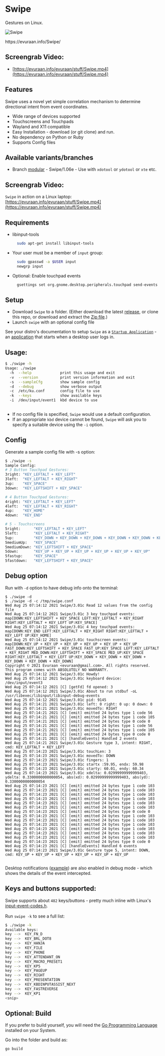 # Swipe
Gestures on Linux. 

![Swipe](./images/Swipe_300x300.png)
<p>https://evuraan.info/Swipe/ 
 
## Screengrab Video:
-  [https://evuraan.info/evuraan/stuff/Swipe.mp4](https://evuraan.info/evuraan/stuff/Swipe.mp4) 
 
## Features
Swipe uses a novel yet simple correlation mechanism to determine directional intent from event coordinates.
- Wide range of devices supported 
- Touchscreens and Touchpads 
- Wayland and X11 compatible
- Easy Installation - download (or git clone) and run. 
- No dependency on Python or Ruby
- Supports Config files
## Available variants/branches 
- Branch [modular](https://github.com/evuraan/Swipe/tree/modular) - Swipe/1.06e - Use with `xdotool` or `ydotool` or `xte` etc. 
 
 ## Screengrab Video:
 `Swipe` in action on a Linux laptop:<br>
  [https://evuraan.info/evuraan/stuff/Swipe.mp4](https://evuraan.info/evuraan/stuff/Swipe.mp4)
 
 
## Requirements 
- libinput-tools  
  ```bash 
    sudo apt-get install libinput-tools 
   ```
- Your user must be a member of `input` group:
  ```bash 
    sudo gpasswd -a $USER input
    newgrp input
    ```
- Optional: Enable touchpad events
  ```bash
    gsettings set org.gnome.desktop.peripherals.touchpad send-events enabled
     ```
## Setup
- Download `Swipe` to a folder. (Either download the latest [release](https://github.com/evuraan/Swipe/releases/download/1.06d/swipe), or clone this repo, or download and extract the <a href="https://github.com/evuraan/Swipe/archive/refs/heads/main.zip">Zip file</a>.)
- Launch `swipe` with an optional config file 

See your distro's documentation to setup `Swipe` as a [`Startup Application`](./images/Startup.png) - an [application](./images/Startup.png) that starts when a desktop user logs in. 

## Usage:

```bash
$ ./swipe -h
Usage: ./swipe
  -h  --help             print this usage and exit
  -v  --version          print version information and exit
  -s  --sampleCfg        show sample config
  -d  --debug            show verbose output
  -c  /etc/ku.conf       config file to use 
  -k  --keys             show available keys
  -i  /dev/input/event1  kbd device to use
  
```
- If no config file is specified, `Swipe` would use a default configuration. 
- If an appropriate `kbd` device cannot be found, `Swipe` will ask you to specify a suitable device using the `-i` option.

## Config
Generate a sample config file with  -s option:

```bash
$ ./swipe -s
Sample Config: 
# 3 Button Touchpad Gestures:
3right: "KEY_LEFTALT + KEY_LEFT"
3left:  "KEY_LEFTALT + KEY_RIGHT"
3up:    "KEY_SPACE"
3down:  "KEY_LEFTSHIFT + KEY_SPACE"

# 4 Button Touchpad Gestures:
4right: "KEY_LEFTALT + KEY_LEFT"
4left:  "KEY_LEFTALT + KEY_RIGHT"
4up:    "KEY_HOME"
4down:  "KEY_END"

# 5 - Touchscreens
5right:      "KEY_LEFTALT + KEY_LEFT"
5left:       "KEY_LEFTALT + KEY_RIGHT"
5up:         "KEY_DOWN + KEY_DOWN + KEY_DOWN + KEY_DOWN + KEY_DOWN + KEY_DOWN"
5mediumUp:   "KEY_SPACE"
5mediumDown: "KEY_LEFTSHIFT + KEY_SPACE"
5down:       "KEY_UP + KEY_UP + KEY_UP + KEY_UP + KEY_UP + KEY_UP"
5fastup:     "KEY_SPACE"
5fastdown:   "KEY_LEFTSHIFT + KEY_SPACE"

```
## Debug option
Run with `-d` option to have debug info onto the terminal:
```bash$ ./swipe -c swipe.conf -d 
$ ./swipe -d
$ ./swipe -d -c /tmp/swipe.conf 
Wed Aug 25 07:14:12 2021 Swipe/3.01c Read 12 values from the config file
Wed Aug 25 07:14:12 2021 Swipe/3.01c 3 key touchpad events: map[DOWN:KEY_LEFTSHIFT + KEY_SPACE LEFT:KEY_LEFTALT + KEY_RIGHT RIGHT:KEY_LEFTALT + KEY_LEFT UP:KEY_SPACE]
Wed Aug 25 07:14:12 2021 Swipe/3.01c 4 key touchpad events: map[DOWN:KEY_END LEFT:KEY_LEFTALT + KEY_RIGHT RIGHT:KEY_LEFTALT + KEY_LEFT UP:KEY_HOME]
Wed Aug 25 07:14:12 2021 Swipe/3.01c touchscreen events: map[DOWN:KEY_UP + KEY_UP + KEY_UP + KEY_UP + KEY_UP + KEY_UP FAST_DOWN:KEY_LEFTSHIFT + KEY_SPACE FAST_UP:KEY_SPACE LEFT:KEY_LEFTALT + KEY_RIGHT MED_DOWN:KEY_LEFTSHIFT + KEY_SPACE MED_UP:KEY_SPACE RIGHT:KEY_LEFTALT + KEY_LEFT UP:KEY_DOWN + KEY_DOWN + KEY_DOWN + KEY_DOWN + KEY_DOWN + KEY_DOWN]
Copyright © 2021 Evuraan <evuraan@gmail.com>. All rights reserved.
This program comes with ABSOLUTELY NO WARRANTY.
Wed Aug 25 07:14:12 2021 Swipe/3.01c Howdy!
Wed Aug 25 07:14:12 2021 Swipe/3.01c keyboard device: /dev/input/event3
Wed Aug 25 07:14:12 2021 [C] [getFd] fd opened: 3
Wed Aug 25 07:14:12 2021 Swipe/3.01c About to run stdbuf -oL /usr/libexec/libinput/libinput-debug-events
Wed Aug 25 07:14:12 2021 Swipe/3.01c pid: 9145
Wed Aug 25 07:14:21 2021 Swipe/3.01c left: 0 right: 0 up: 0 down: 0
Wed Aug 25 07:14:21 2021 Swipe/3.01c movedTo: RIGHT
Wed Aug 25 07:14:21 2021 [C] [emit] emitted 24 bytes type 1 code 56
Wed Aug 25 07:14:21 2021 [C] [emit] emitted 24 bytes type 1 code 105
Wed Aug 25 07:14:21 2021 [C] [emit] emitted 24 bytes type 0 code 0
Wed Aug 25 07:14:21 2021 [C] [emit] emitted 24 bytes type 1 code 56
Wed Aug 25 07:14:21 2021 [C] [emit] emitted 24 bytes type 1 code 105
Wed Aug 25 07:14:21 2021 [C] [emit] emitted 24 bytes type 0 code 0
Wed Aug 25 07:14:21 2021 [C] [handleEvents] Handled 2 events
Wed Aug 25 07:14:21 2021 Swipe/3.01c Gesture type 3, intent: RIGHT, cmd: KEY_LEFTALT + KEY_LEFT
Wed Aug 25 07:14:23 2021 Swipe/3.01c touchLen: 3
Wed Aug 25 07:14:23 2021 Swipe/3.01c movedTo: DOWN
Wed Aug 25 07:14:23 2021 Swipe/3.01c fingers: 1
Wed Aug 25 07:14:23 2021 Swipe/3.01c startx :59.95, endx: 59.98
Wed Aug 25 07:14:23 2021 Swipe/3.01c starty: 60.01, endy: 60.34
Wed Aug 25 07:14:23 2021 Swipe/3.01c xdelta: 0.02999999999999403, ydelta: 0.3300000000000054, abs(xd): 0.02999999999999403, abs(yd): 0.3300000000000054
Wed Aug 25 07:14:23 2021 [C] [emit] emitted 24 bytes type 1 code 103
Wed Aug 25 07:14:23 2021 [C] [emit] emitted 24 bytes type 1 code 103
Wed Aug 25 07:14:23 2021 [C] [emit] emitted 24 bytes type 1 code 103
Wed Aug 25 07:14:23 2021 [C] [emit] emitted 24 bytes type 1 code 103
Wed Aug 25 07:14:23 2021 [C] [emit] emitted 24 bytes type 1 code 103
Wed Aug 25 07:14:23 2021 [C] [emit] emitted 24 bytes type 1 code 103
Wed Aug 25 07:14:23 2021 [C] [emit] emitted 24 bytes type 0 code 0
Wed Aug 25 07:14:23 2021 [C] [emit] emitted 24 bytes type 1 code 103
Wed Aug 25 07:14:23 2021 [C] [emit] emitted 24 bytes type 1 code 103
Wed Aug 25 07:14:23 2021 [C] [emit] emitted 24 bytes type 1 code 103
Wed Aug 25 07:14:23 2021 [C] [emit] emitted 24 bytes type 1 code 103
Wed Aug 25 07:14:23 2021 [C] [emit] emitted 24 bytes type 1 code 103
Wed Aug 25 07:14:23 2021 [C] [emit] emitted 24 bytes type 1 code 103
Wed Aug 25 07:14:23 2021 [C] [emit] emitted 24 bytes type 0 code 0
Wed Aug 25 07:14:23 2021 [C] [handleEvents] Handled 6 events
Wed Aug 25 07:14:23 2021 Swipe/3.01c Gesture type 5, intent: DOWN, cmd: KEY_UP + KEY_UP + KEY_UP + KEY_UP + KEY_UP + KEY_UP


```
Desktop notifications ([example](./images/Debug.png)) are also enabled in debug mode - which shows the details of the event intercepted. 

## Keys and buttons supported:
Swipe supports about `482` keys/buttons - pretty much inline with Linux's [input-event-codes.h](https://github.com/torvalds/linux/blob/master/include/uapi/linux/input-event-codes.h). <br>  
Run `swipe -k` to see a full list:
```bash
$ ./swipe -k
Available keys:
key -->  KEY_FN_D
key -->  KEY_BRL_DOT8
key -->  KEY_HANJA
key -->  KEY_FILE
key -->  KEY_PHONE
key -->  KEY_ATTENDANT_ON
key -->  KEY_MACRO_PRESET1
key -->  KEY_KP5
key -->  KEY_PAGEUP
key -->  KEY_RIGHT
key -->  KEY_PRESENTATION
key -->  KEY_KBDINPUTASSIST_NEXT
key -->  KEY_FASTREVERSE
key -->  KEY_KP1
<snip>  
```

## Optional: Build 
If you prefer to build yourself, you will need the [Go Programming Language](https://golang.org/dl/) installed on your System. 

Go into the folder and build as: 
``` 
go build
```
